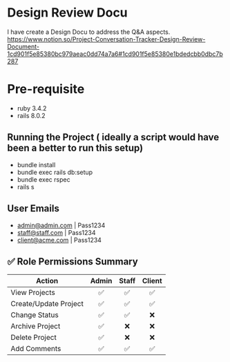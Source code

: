 # Design Review Docu
I have create a Design Docu to address the Q&A aspects.
https://www.notion.so/Project-Conversation-Tracker-Design-Review-Document-1cd901f5e85380bc979aeac0dd74a7a6#1cd901f5e85380e1bdedcbb0dbc7b287

# Pre-requisite
- ruby 3.4.2
- rails 8.0.2

## Running the Project ( ideally a script would have been a better to run this setup)
- bundle install
- bundle exec rails db:setup
- bundle exec rspec
- rails s

## User Emails
- admin@admin.com | Pass1234
- staff@staff.com | Pass1234
- client@acme.com | Pass1234

## ✅ Role Permissions Summary

| Action                | Admin | Staff | Client |
|-----------------------|:-----:|:-----:|:------:|
| View Projects         | ✅    | ✅    | ✅     |
| Create/Update Project | ✅    | ✅    | ✅     |
| Change Status         | ✅    | ✅    | ❌     |
| Archive Project       | ✅    | ❌    | ❌     |
| Delete Project        | ✅    | ❌    | ❌     |
| Add Comments          | ✅    | ✅    | ✅     |

